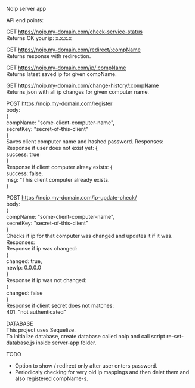 NoIp server app

API end points:

GET https://noip.my-domain.com/check-service-status  
Returns OK your ip: x.x.x.x

GET https://noip.my-domain.com/redirect/:compName  
Returns response with redirection.

GET https://noip.my-domain.com/ip/:compName  
Returns latest saved ip for given compName.

GET https://noip.my-domain.com/change-history/:compName  
Returns json with all ip changes for given computer name.

POST https://noip.my-domain.com/register  
body:  
{  
 compName: "some-client-computer-name",  
 secretKey: "secret-of-this-client"  
}  
Saves client computer name and hashed password.
Responses:  
Response if user does not exist yet:
{  
 success: true  
}  
Response if client computer alreay exists:
{  
 success: false,  
 msg: "This client computer already exists.  
}

POST https://noip.my-domain.com/ip-update-check/  
body:  
{  
 compName: "some-client-computer-name",  
 secretKey: "secret-of-this-client"  
}  
Checks if ip for that computer was changed and updates it if it was.  
Responses:  
Response if ip was changed:  
{  
 changed: true,  
 newIp: 0.0.0.0  
}  
Response if ip was not changed:  
{  
 changed: false  
}  
Response if client secret does not matches:  
401: "not authenticated"

DATABASE  
This project uses Sequelize.  
To initialize database, create database called noip and call script re-set-database.js inside server-app folder.

TODO

- Option to show / redirect only after user enters password.
- Periodicaly checking for very old ip mappings and then delet them and also registered compName-s.
